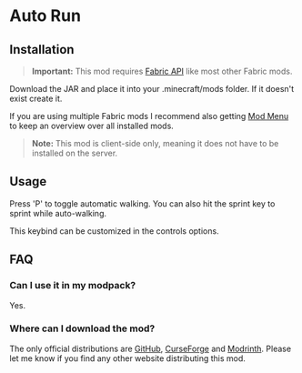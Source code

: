 # Auto Run

## Installation

> **Important:** This mod requires [Fabric API](https://modrinth.com/mod/fabric-api) like most other Fabric mods.

Download the JAR and place it into your .minecraft/mods folder. If it doesn't exist create it.

If you are using multiple Fabric mods I recommend also getting [Mod Menu](https://modrinth.com/mod/modmenu) to keep an overview over all installed mods.

> **Note:** This mod is client-side only, meaning it does not have to be installed on the server.

## Usage

Press 'P' to toggle automatic walking. You can also hit the sprint key to sprint while auto-walking.

This keybind can be customized in the controls options.

## FAQ

### Can I use it in my modpack?
Yes.

### Where can I download the mod?
The only official distributions are [GitHub](https://github.com/Emonadeo/AutoRun/releases), [CurseForge](https://www.curseforge.com/minecraft/mc-mods/autorun-fabric) and [Modrinth](https://modrinth.com/mod/autorun). Please let me know if you find any other website distributing this mod.